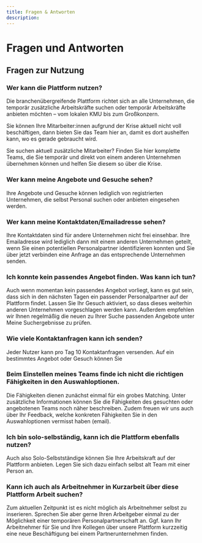 ```yaml
---
title: Fragen & Antworten
description: 
---
```


# Fragen und Antworten

## Fragen zur Nutzung

### Wer kann die Plattform nutzen?  
Die branchenübergreifende Plattform richtet sich an alle Unternehmen, die temporär zusätzliche Arbeitskräfte suchen oder temporär Arbeitskräfte anbieten möchten – vom lokalen KMU bis zum Großkonzern.  

Sie können Ihre Mitarbeiter:innen aufgrund der Krise aktuell nicht voll beschäftigen, dann bieten Sie das Team hier an, damit es dort aushelfen kann, wo es gerade gebraucht wird.  

Sie suchen aktuell zusätzliche Mitarbeiter? Finden Sie hier komplette Teams, die Sie temporär und direkt von einem 
anderen Unternehmen übernehmen können und helfen Sie diesem so über die Krise. 

### Wer kann meine Angebote und Gesuche sehen?  
Ihre Angebote und Gesuche können lediglich von registrierten Unternehmen, die selbst Personal suchen oder anbieten eingesehen werden.  

### Wer kann meine Kontaktdaten/Emailadresse sehen?  
Ihre Kontaktdaten sind für andere Unternehmen nicht frei einsehbar. Ihre Emailadresse wird lediglich dann mit einem anderen Unternehmen geteilt, wenn Sie einen potentiellen Personalpartner identifizieren konnten und Sie über jetzt verbinden eine Anfrage an das entsprechende Unternehmen senden. 

### Ich konnte kein passendes Angebot finden. Was kann ich tun?  
Auch wenn momentan kein passendes Angebot vorliegt, kann es gut sein, dass sich in den nächsten Tagen ein passender Personalpartner auf der Plattform findet. Lassen Sie Ihr Gesuch aktiviert, so dass dieses weiterhin anderen Unternehmen vorgeschlagen werden kann. Außerdem empfehlen wir Ihnen regelmäßig die neuen zu Ihrer Suche passenden Angebote unter Meine Suchergebnisse zu prüfen.  
 
### Wie viele Kontaktanfragen kann ich senden?  
Jeder Nutzer kann pro Tag 10 Kontaktanfragen versenden. Auf ein bestimmtes Angebot oder Gesuch können Sie  
 
### Beim Einstellen meines Teams finde ich nicht die richtigen Fähigkeiten in den Auswahloptionen.  
Die Fähigkeiten dienen zunächst einmal für ein grobes Matching. Unter zusätzliche Informationen können Sie die Fähigkeiten des gesuchten oder angebotenen Teams noch näher beschreiben. 
Zudem freuen wir uns auch über Ihr Feedback, welche konkreten Fähigkeiten Sie in den Auswahloptionen vermisst haben (email). 
 
### Ich bin solo-selbständig, kann ich die Plattform ebenfalls nutzen?  
Auch also Solo-Selbstständige können Sie Ihre Arbeitskraft auf der Plattform anbieten. Legen Sie sich dazu einfach selbst alt Team mit einer Person an.  
 
### Kann ich auch als Arbeitnehmer in Kurzarbeit über diese Plattform Arbeit suchen?  
Zum aktuellen Zeitpunkt ist es nicht möglich als Arbeitnehmer selbst zu inserieren. Sprechen Sie aber gerne Ihren Arbeitgeber einmal zu der Möglichkeit einer temporären Personalpartnerschaft an. Ggf. kann Ihr Arbeitnehmer für Sie und Ihre Kollegen über unsere Plattform kurzzeitig eine neue Beschäftigung bei einem Partnerunternehmen finden.  
 